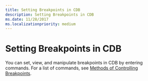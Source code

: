 ```yaml
---
title: Setting Breakpoints in CDB
description: Setting Breakpoints in CDB
ms.date: 11/28/2017
ms.localizationpriority: medium
---
```


# Setting Breakpoints in CDB


You can set, view, and manipulate breakpoints in CDB by entering commands. For a list of commands, see [Methods of Controlling Breakpoints](methods-of-controlling-breakpoints.md).

 

 





